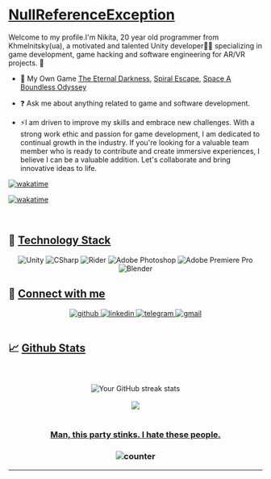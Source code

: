# [NullReferenceException](https://github.com/disahere)
Welcome to my profile.I'm Nikita, 20 year old programmer from Khmelnitsky(ua), a motivated and talented Unity developer👨‍💻 specializing in game development, game hacking and software engineering for AR/VR projects.  🚀</div>  
  

- 🔭 My Own Game [The Eternal Darkness](https://github.com/disahere/The-Eternal-Darkness), [Spiral Escape](https://github.com/disahere/SpiralEscape), [Space A Boundless Odyssey ](https://github.com/disahere/EpiGuru)
  

- ❓ Ask me about anything related to game and software development.
  
- ⚡I am driven to improve my skills and embrace new challenges. With a strong work ethic and passion for game development, I am dedicated to continual growth in the industry. If you're looking for a valuable team member who is ready to contribute and create immersive experiences, I believe I can be a valuable addition. Let's collaborate and bring innovative ideas to life. 

[![wakatime](https://wakatime.com/badge/user/5c3ab2ae-85cd-4879-8b50-f38f7149dd2d/project/7cc09a32-1e29-4924-aeab-cc92e3f2513b.svg)](https://wakatime.com/@kep452b)

[![wakatime](https://wakatime.com/share/@tickcount/82de59a8-7344-4342-b58c-2098dea096c0.svg)](https://wakatime.com/@kep452b)

<br/>  

## 🧠 [Technology Stack]()

<div align="center">
  <img src="https://img.shields.io/badge/Unity-090909?style=for-the-badge&logo=unity" alt="Unity" />
  <img src="https://img.shields.io/badge/CSharp-090909?style=for-the-badge&logo=csharp&logoColor=37E1FF" alt="CSharp" />
  <img src="https://img.shields.io/badge/Rider-090909?style=for-the-badge&logo=rider&logoColor=FF8F2D" alt="Rider" />
  <img src="https://img.shields.io/badge/Adobe_Photoshop-090909?style=for-the-badge&logo=adobephotoshop&logoColor=007DFF" alt="Adobe Photoshop" />
  <img src="https://img.shields.io/badge/Adobe_Premiere_Pro-090909?style=for-the-badge&logo=adobepremierepro&logoColor=FF50A8" alt="Adobe Premiere Pro" />
  <img src="https://img.shields.io/badge/Blender-090909?style=for-the-badge&logo=blender&logoColor=F4CA16" alt="Blender" />
</div>

## 💬 [Connect with me]()

<div align="center">
  <a href="https://github.com/disahere" target="_blank">
    <img src="https://img.shields.io/badge/github-%2324292e.svg?&style=for-the-badge&logo=github&logoColor=white" alt="github" />
  </a>
  <a href="https://linkedin.com/in/nikita-zolotov-708bb627b" target="_blank">
    <img src="https://img.shields.io/badge/linkedin-%231E77B5.svg?&style=for-the-badge&logo=linkedin&logoColor=white" alt="linkedin" />
  </a>
  <a href="https://t.me/KEP452B" target="_blank">
    <img src="https://img.shields.io/badge/telegram-%2326A5E4.svg?&style=for-the-badge&logo=telegram&logoColor=white" alt="telegram" />
  </a>
  <a href="mailto:nzolotov.it@gmail.com" target="_blank">
    <img src="https://img.shields.io/badge/gmail-%23D14836.svg?&style=for-the-badge&logo=gmail&logoColor=white" alt="gmail" />
  </a>
</div>
  
<br/>  

## 📈 [Github Stats]() 

<br/>     

<br/>  

<div align="center">
  <img src="http://github-readme-streak-stats.herokuapp.com?user=disahere&theme=dark&background=000000" alt="Your GitHub streak stats" />
</div>


<br/>  

<div align="center">
            <a href="https://www.buymeacoffee.com/NullReferenceException" target="_blank" style="display: inline-block;">
                <img
                    src="https://img.shields.io/badge/Donate-Buy%20Me%20A%20Coffee-orange.svg?style=flat-square&logo=buymeacoffee" 
                    align="center"
                />
            </a></div>
<br />

### <div align="center"> [Man, this party stinks. I hate these people.]() </div>  

### <div align="center"> ![counter](https://moe-counter.glitch.me/get/@es3n1n?theme=asoul) </div>  

----
